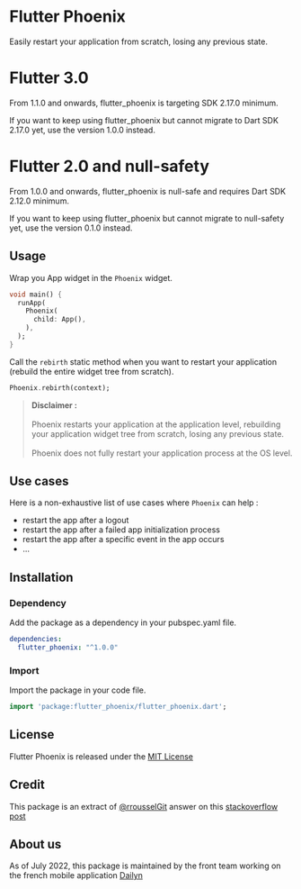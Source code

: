 # Flutter Phoenix

Easily restart your application from scratch, losing any previous state.

# Flutter 3.0 

From 1.1.0 and onwards, flutter_phoenix is targeting SDK 2.17.0 minimum.

If you want to keep using flutter_phoenix but cannot migrate to Dart SDK 2.17.0 yet, use the version 1.0.0 instead.

# Flutter 2.0 and null-safety

From 1.0.0 and onwards, flutter_phoenix is null-safe and requires Dart SDK 2.12.0 minimum.

If you want to keep using flutter_phoenix but cannot migrate to null-safety yet, use the version 0.1.0 instead.

## Usage

Wrap you App widget in the `Phoenix` widget.

```dart
void main() {
  runApp(
    Phoenix(
      child: App(),
    ),
  );
}
```

Call the `rebirth` static method when you want to restart your application (rebuild the entire widget tree from scratch).


```dart
Phoenix.rebirth(context);
```

>**Disclaimer :** 
<br><br>Phoenix restarts your application at the application level, rebuilding your application widget tree from scratch, losing any previous state.
<br><br>Phoenix does not fully restart your application process at the OS level.

## Use cases 

Here is a non-exhaustive list of use cases where `Phoenix` can help :

- restart the app after a logout
- restart the app after a failed app initialization process
- restart the app after a specific event in the app occurs
- ...

## Installation

### Dependency
Add the package as a dependency in your pubspec.yaml file.
```yaml
dependencies:
  flutter_phoenix: "^1.0.0"
```

### Import
Import the package in your code file.
```dart
import 'package:flutter_phoenix/flutter_phoenix.dart';
```

## License

Flutter Phoenix is released under the [MIT License](LICENSE)

## Credit

This package is an extract of [@rrousselGit](https://github.com/rrousselGit) answer on this [stackoverflow post](https://stackoverflow.com/questions/50115311/flutter-how-to-force-an-application-restart-in-production-mode)

## About us

As of July 2022, this package is maintained by the front team working on the french mobile application [Dailyn](https://www.dailyn.app) 